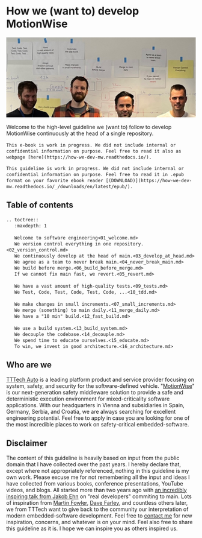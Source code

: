 # How we (want to) develop MotionWise

![Welcome](img/home.jpg)

Welcome to the high-level guideline we (want to) follow to develop MotionWise continuously at the head of a single repository.

```{only} epub
This e-book is work in progress. We did not include internal or confidential information on purpose. Feel free to read it also as webpage [here](https://how-we-dev-mw.readthedocs.io/).  
```
```{only} not epub
This guideline is work in progress. We did not include internal or confidential information on purpose. Feel free to read it in .epub format on your favorite ebook reader [(DOWNLOAD)](https://how-we-dev-mw.readthedocs.io/_/downloads/en/latest/epub/). 
```

## Table of contents

```{eval-rst}
.. toctree::
   :maxdepth: 1

   Welcome to software engineering<01_welcome.md>
   We version control everything in one repository.<02_version_control.md>
   We continuously develop at the head of main.<03_develop_at_head.md>
   We agree as a team to never break main.<04_never_break_main.md>
   We build before merge.<06_build_before_merge.md>
   If we cannot fix main fast, we revert.<05_revert.md>
   
   We have a vast amount of high-quality tests.<09_tests.md>
   We Test, Code, Test, Code, Test, Code, ...<10_tdd.md>
   
   We make changes in small increments.<07_small_increments.md>
   We merge (something) to main daily.<11_merge_daily.md>
   We have a "10 min" build.<12_fast_build.md>
   
   We use a build system.<13_build_system.md>
   We decouple the codebase.<14_decouple.md>
   We spend time to educate ourselves.<15_educate.md>
   To win, we invest in good architecture.<16_architecture.md>
```

## Who are we

[TTTech Auto](https://www.tttech-auto.com/) is a leading platform product and service provider focusing on system, safety, and security for the software-defined vehicle. "[MotionWise](https://www.tttech-auto.com/software-products/motionwise-safety-middleware)" is our next-generation safety middleware solution to provide a safe and deterministic execution environment for mixed-criticality software applications. With our headquarters in Vienna and subsidiaries in Spain, Germany, Serbia, and Croatia, we are always searching for excellent engineering potential. Feel free to apply in case you are looking for one of the most incredible places to work on safety-critical embedded-software.

## Disclaimer

The content of this guideline is heavily based on input from the public domain that I have collected over the past years. I hereby declare that, except where not appropriately referenced, nothing in this guideline is my own work. Please excuse me for not remembering all the input and ideas I have collected from various books, conference presentations, YouTube videos, and blogs. All started more than two years ago with [an incredibly inspiring talk from Jakob Ehn](https://www.youtube.com/watch?v=hL1OZfgoZGk&t=105s) on "real developers" commiting to main. Lots of inspiration from [Martin Fowler](https://martinfowler.com/articles/branching-patterns.html), [Dave Farley](https://www.youtube.com/@ContinuousDelivery), and countless others later, we from TTTech want to give back to the community our interpretation of modern embedded-software development. Feel free to [contact me](mailto:sebastian.caban@tttech-auto.com) for new inspiration, concerns, and whatever is on your mind. Feel also free to share this guideline as it is. I hope we can inspire you as others inspired us.
